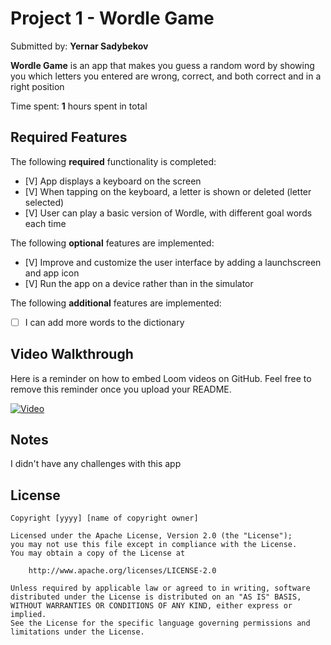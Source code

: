 # Project 1 - Wordle Game

Submitted by: **Yernar Sadybekov**

**Wordle Game** is an app that makes you guess a random word by showing you which letters you entered are wrong, correct, and both correct and in a right position 

Time spent: **1** hours spent in total

## Required Features

The following **required** functionality is completed:

- [V] App displays a keyboard on the screen
- [V] When tapping on the keyboard, a letter is shown or deleted (letter selected)
- [V] User can play a basic version of Wordle, with different goal words each time

The following **optional** features are implemented:

- [V] Improve and customize the user interface by adding a launchscreen and app icon
- [V] Run the app on a device rather than in the simulator

The following **additional** features are implemented:

- [ ] I can add more words to the dictionary

## Video Walkthrough

Here is a reminder on how to embed Loom videos on GitHub. Feel free to remove this reminder once you upload your README. 

[![Video](https://img.youtube.com/vi/NEP20W8sYSY)](https://www.youtube.com/watch?v=NEP20W8sYSY)

## Notes

I didn't have any challenges with this app

## License

    Copyright [yyyy] [name of copyright owner]

    Licensed under the Apache License, Version 2.0 (the "License");
    you may not use this file except in compliance with the License.
    You may obtain a copy of the License at

        http://www.apache.org/licenses/LICENSE-2.0

    Unless required by applicable law or agreed to in writing, software
    distributed under the License is distributed on an "AS IS" BASIS,
    WITHOUT WARRANTIES OR CONDITIONS OF ANY KIND, either express or implied.
    See the License for the specific language governing permissions and
    limitations under the License.
